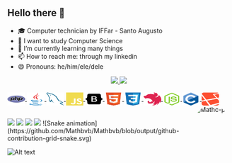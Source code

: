 ## Hello there 🧔


- 🎓 Computer technician by IFFar - Santo Augusto
- 📕 I want to study Computer Science
- 🌱 I’m currently learning many things
- 📫 How to reach me: through my linkedin
- 😄 Pronouns: he/him/ele/dele

<div align="center">
  <a href="https://github.com/Mathbvb">
  <img height="180em" src="https://github-readme-stats.vercel.app/api?username=Mathbvb&show_icons=true&theme=monokai&include_all_commits=true&count_private=true"/>
  <img height="180em" src="https://github-readme-stats.vercel.app/api/top-langs/?username=Mathbvb&layout=compact&langs_count=7&theme=monokai"/>
</div>
  
  </div>
<div style="display: inline_block"><br>
  <img align="center" alt="Math-PHP" height="30" width="40" src="https://raw.githubusercontent.com/devicons/devicon/master/icons/php/php-original.svg">
  <img align="center" alt="Math-Java" height="30" width="40" src="https://raw.githubusercontent.com/devicons/devicon/master/icons/java/java-original.svg">
  <img align="center" alt="Math-sql" height="30" width="40" src="https://raw.githubusercontent.com/devicons/devicon/master/icons/mysql/mysql-original.svg">
  <img align="center" alt="Math-Js" height="30" width="40" src="https://raw.githubusercontent.com/devicons/devicon/master/icons/javascript/javascript-plain.svg">
  <img align="center" alt="Math-Bootstrap" height="30" width="40" src="https://raw.githubusercontent.com/devicons/devicon/master/icons/bootstrap/bootstrap-plain.svg">
  <img align="center" alt="Math-HTML" height="30" width="40" src="https://raw.githubusercontent.com/devicons/devicon/master/icons/html5/html5-original.svg">
  <img align="center" alt="Math-CSS" height="30" width="40" src="https://raw.githubusercontent.com/devicons/devicon/master/icons/css3/css3-original.svg">
  <img align="center" alt="Math-nest" height="30" width="40" src="https://raw.githubusercontent.com/devicons/devicon/master/icons/nestjs/nestjs-plain.svg">
  <img align="center" alt="Math-node" height="30" width="40" src="https://raw.githubusercontent.com/devicons/devicon/master/icons/nodejs/nodejs-plain.svg">
  <img align="center" alt="Math-C" height="30" width="40" src="https://raw.githubusercontent.com/devicons/devicon/master/icons/c/c-original.svg">
  <img align="center" alt="Math-Laravel" height="30" width="40" src="https://raw.githubusercontent.com/devicons/devicon/master/icons/laravel/laravel-plain.svg">
  <img align="right" alt="Mathc-pic" height="150" style="border-radius:50px;" src="https://media4.giphy.com/media/4ilFRqgbzbx4c/200.gif">
</div>

##

<div>
  <a href="https://www.linkedin.com/in/mathias-recktenvald-58742825a/" target="_blank"><img src="https://img.shields.io/badge/-LinkedIn-%230077B5?style=for-the-badge&logo=linkedin&logoColor=white" target="_blank"></a> 
  <a href="https://stackoverflow.com/users/20815136/mathbvb" target="_blank"><img src="https://img.shields.io/badge/Stack_Overflow-FE7A16?style=for-the-badge&logo=stack-overflow&logoColor=white" target="_blank"></a>
  <a href="[https://instagram.com/rafaballerini](https://www.instagram.com/mathias_recktenvald/)" target="_blank"><img src="https://img.shields.io/badge/-Instagram-%23E4405F?style=for-the-badge&logo=instagram&logoColor=white" target="_blank"></a>
  <a href = "mailto:mr.mathiasbvb@gmail.com"><img src="https://img.shields.io/badge/-Gmail-%23333?style=for-the-badge&logo=gmail&logoColor=white" target="_blank"></a>  
  ![Snake animation](https://github.com/Mathbvb/Mathbvb/blob/output/github-contribution-grid-snake.svg)
  
</div>

![Alt text](https://spotify-recently-played-readme.vercel.app/api?user=r9chctuwj6kietv1g8u3f4jwr) 
